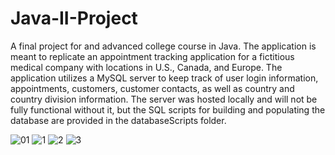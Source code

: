 # Java-II-Project
  A final project for and advanced college course in Java. The application is meant to replicate an appointment tracking application for a fictitious medical company with locations in U.S., Canada, and Europe. 
  The application utilizes a MySQL server to keep track of user login information, appointments, customers, customer contacts, as well as country and country division information. The server was hosted locally and will not be fully functional without it, but the SQL scripts for building and populating the database are provided in the databaseScripts folder.

![01](https://user-images.githubusercontent.com/55116554/211129491-dd8cf4cf-91ba-421a-bd32-5ef4e9952f39.PNG)
![1](https://user-images.githubusercontent.com/55116554/211129496-6ccdf307-7060-44fc-9040-0847b7a8eba2.PNG)
![2](https://user-images.githubusercontent.com/55116554/211129498-076c2e4d-bcd0-4e42-9135-821688d509cc.PNG)
![3](https://user-images.githubusercontent.com/55116554/211129500-283fae41-f995-438d-b6f0-3615ae6fb059.PNG)
